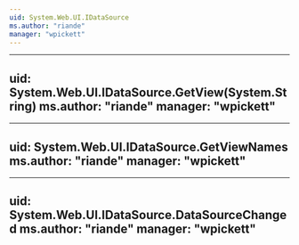 ```yaml
---
uid: System.Web.UI.IDataSource
ms.author: "riande"
manager: "wpickett"
---
```


---
uid: System.Web.UI.IDataSource.GetView(System.String)
ms.author: "riande"
manager: "wpickett"
---

---
uid: System.Web.UI.IDataSource.GetViewNames
ms.author: "riande"
manager: "wpickett"
---

---
uid: System.Web.UI.IDataSource.DataSourceChanged
ms.author: "riande"
manager: "wpickett"
---
